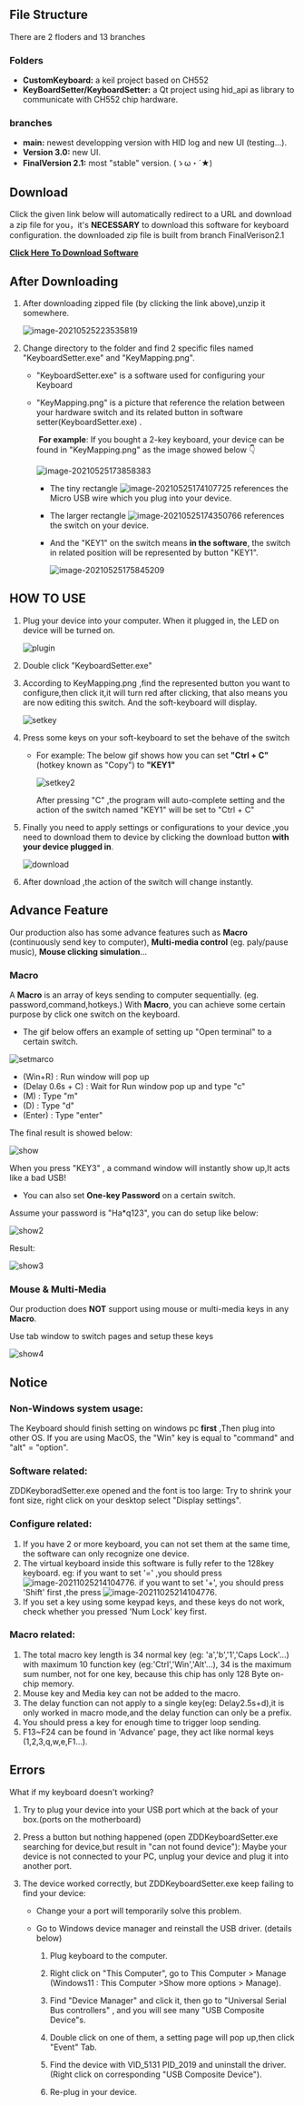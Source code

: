 ## File Structure

There are 2 floders and 13 branches

### Folders

* **CustomKeyboard:** a keil project based on CH552
* **KeyBoardSetter/KeyboardSetter:** a Qt project using hid_api as library to communicate with CH552 chip hardware.

### branches

* **main:** newest developping version with HID log and new UI (testing...).
* **Version 3.0:** new UI.
* **FinalVersion 2.1:** most "stable" version. (ゝω・´★)

## Download

Click the given link below will automatically redirect to a URL and download a zip file for you，it's **NECESSARY** to  download this software for keyboard configuration. the downloaded zip file is built from branch FinalVerison2.1

 **[Click Here To Download Software](http://8.210.3.182:9999/man/ZDDKeyboardSetter.zip)**

## After Downloading

1. After downloading zipped file (by clicking the link above),unzip it somewhere.

   ![image-20210525223535819](Readme.assets/image-20210525223535819.png)

2. Change directory to the folder and find 2 specific files named "KeyboardSetter.exe" and "KeyMapping.png".

   * "KeyboardSetter.exe" is a software used for configuring your Keyboard

   * "KeyMapping.png" is a picture that reference the relation between your hardware switch and its related button in software setter(KeyboardSetter.exe) .

     ​	**For example**:  If you bought a 2-key keyboard, your device can be found in "KeyMapping.png" as the image showed below 👇

     ![image-20210525173858383](Readme.assets/image-20210525173858383.png)

     * The tiny rectangle ![image-20210525174107725](Readme.assets/image-20210525174107725.png) references the Micro USB wire which you plug into your device.

     * The larger rectangle ![image-20210525174350766](Readme.assets/image-20210525174350766.png) references the switch on your device.

     * And the "KEY1" on the switch means **in the software**, the switch in related position will be represented by button "KEY1".

       ![image-20210525175845209](Readme.assets/image-20210525175845209.png)

     

## HOW   TO  USE

1. Plug your device into your computer. When it plugged in, the LED on device will be turned on.

   ![plugin](Readme.assets/plugin.gif)

2. Double click "KeyboardSetter.exe" 

3. According to KeyMapping.png ,find the represented button you want to configure,then click it,it will turn red after clicking, that also means you are now editing this switch. And the soft-keyboard will display. 

   ![setkey](Readme.assets/setkey.gif)

4. Press some keys on your soft-keyboard to set the behave  of the switch 

   * For example: The below gif shows how you can set **"Ctrl + C"** (hotkey known as "Copy")  to **"KEY1"**

     ![setkey2](Readme.assets/setkey2.gif)

     After pressing "C" ,the program will auto-complete setting and the action of the switch named "KEY1" will be set to "Ctrl + C"

5. Finally you need to apply settings or configurations to your device ,you need to download them to device by clicking the download button  **with your device plugged in**.

   ![download](Readme.assets/download.gif)

6. After download ,the action of the switch will change instantly.

## Advance Feature

Our production also has some advance features such as **Macro** (continuously send key to computer), **Multi-media control** (eg. paly/pause music), **Mouse clicking simulation**... 

### Macro

A **Macro** is an array of keys sending to computer sequentially. (eg. password,command,hotkeys.) With **Macro**, you can achieve some certain purpose by click one switch on the keyboard. 

* The gif below offers an example of setting up "Open terminal" to a certain switch.

![setmarco](Readme.assets/setmarco.gif)

* (Win+R) :  Run window will pop up
* (Delay 0.6s + C) : Wait for Run window pop up and type "c"
* (M) : Type "m"
* (D) :  Type "d"
* (Enter) : Type "enter"

The final result is showed below:

![show](Readme.assets/show.gif)

When you press "KEY3" , a command window will instantly show up,It acts like a bad USB!

* You can also set **One-key Password** on a certain switch.

Assume your password is "Ha*q123", you can do setup like below:

![show2](Readme.assets/show2.gif)

Result:

![show3](Readme.assets/show3.gif)

### Mouse & Multi-Media

Our production does **NOT** support using mouse or multi-media keys in any **Macro**.

Use tab window to switch pages and setup these keys

![show4](Readme.assets/show4.gif)



## Notice

### Non-Windows system usage:

The Keyboard should finish setting on windows pc **first** ,Then plug into other OS. If you are using MacOS, the "Win" key is equal to "command" and "alt" = "option".

### Software related:

ZDDKeyboradSetter.exe opened and the font is too large: Try to shrink your font size, right click on your desktop select "Display settings".

### Configure related:

1. If you have 2 or more keyboard, you can not set them at the same time, the software can only recognize one device.
2. The virtual keyboard inside this software is fully refer to the 128key keyboard. eg: if you want to set  '=' ,you should press ![image-20211025214104776](Readme.assets/image-20211025214104776-16377365559223.png). if you want to set '+', you should press 'Shift' first ,the press  ![image-20211025214104776](Readme.assets/image-20211025214104776.png).
3. If you set a key using some keypad keys, and these keys do not work, check whether you pressed 'Num Lock' key first.

### Macro related:

1. The total macro key length is 34 normal key (eg: 'a','b','1','Caps Lock'...) with maximum 10 function key (eg:'Ctrl','Win','Alt'...), 34 is the maximum sum number, not for one key, because this chip has only 128 Byte on-chip  memory.
2. Mouse key and Media key can not be added to the macro.
3. The delay function can not apply to a single key(eg: Delay2.5s+d),it is only worked in macro mode,and the delay function can only be a prefix.
4. You should press a key for enough time to trigger loop sending.
5. F13~F24 can be found in 'Advance' page, they act like normal keys (1,2,3,q,w,e,F1...).

## Errors

What if my keyboard doesn't working?

1. Try to plug your device into your USB port which at the back of your box.(ports on the motherboard)

2. Press a button but nothing happened (open ZDDKeyboardSetter.exe searching for device,but result in "can not found device"): Maybe your device is not connected to your PC, unplug your device and plug it into another port.

3. The device worked correctly, but ZDDKeyboardSetter.exe keep failing to find your device:

   * Change your a port will temporarily solve this problem.

   * Go to Windows device manager and reinstall the USB driver. (details below)

     1. Plug keyboard to the computer.

     2. Right click on "This Computer", go to This Computer > Manage (Windows11 : This Computer >Show more options > Manage).

     3. Find "Device Manager" and click it, then go to "Universal Serial Bus controllers" , and you will see many "USB Composite Device"s.

     4. Double click on one of them, a setting page will pop up,then click "Event" Tab.

     5. Find the device with VID_5131 PID_2019 and uninstall the driver.(Right click on corresponding "USB Composite Device").
     6. Re-plug in your device.

